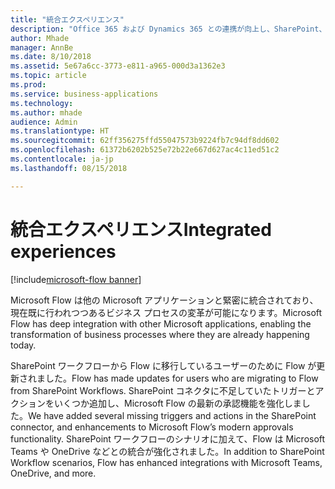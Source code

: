 ```yaml
---
title: "統合エクスペリエンス"
description: "Office 365 および Dynamics 365 との連携が向上し、SharePoint、チーム、Excel などに統合エクスペリエンスが提供されます。"
author: Mhade
manager: AnnBe
ms.date: 8/10/2018
ms.assetid: 5e67a6cc-3773-e811-a965-000d3a1362e3
ms.topic: article
ms.prod: 
ms.service: business-applications
ms.technology: 
ms.author: mhade
audience: Admin
ms.translationtype: HT
ms.sourcegitcommit: 62ff356275ffd55047573b9224fb7c94df8dd602
ms.openlocfilehash: 61372b6202b525e72b22e667d627ac4c11ed51c2
ms.contentlocale: ja-jp
ms.lasthandoff: 08/15/2018

---
```

# <a name="integrated-experiences"></a><span data-ttu-id="6cb26-103">統合エクスペリエンス</span><span class="sxs-lookup"><span data-stu-id="6cb26-103">Integrated experiences</span></span>

[!include[microsoft-flow banner](../includes/microsoft-flow.md)]




<span data-ttu-id="6cb26-104">Microsoft Flow は他の Microsoft アプリケーションと緊密に統合されており、現在既に行われつつあるビジネス プロセスの変革が可能になります。</span><span class="sxs-lookup"><span data-stu-id="6cb26-104">Microsoft Flow has deep integration with other Microsoft applications, enabling the transformation of business processes where they are already happening today.</span></span>

<span data-ttu-id="6cb26-105">SharePoint ワークフローから Flow に移行しているユーザーのために Flow が更新されました。</span><span class="sxs-lookup"><span data-stu-id="6cb26-105">Flow has made updates for users who are migrating to Flow from SharePoint Workflows.</span></span> <span data-ttu-id="6cb26-106">SharePoint コネクタに不足していたトリガーとアクションをいくつか追加し、Microsoft Flow の最新の承認機能を強化しました。</span><span class="sxs-lookup"><span data-stu-id="6cb26-106">We have added several missing triggers and actions in the SharePoint connector, and enhancements to Microsoft Flow’s modern approvals functionality.</span></span> <span data-ttu-id="6cb26-107">SharePoint ワークフローのシナリオに加えて、Flow は Microsoft Teams や OneDrive などとの統合が強化されました。</span><span class="sxs-lookup"><span data-stu-id="6cb26-107">In addition to SharePoint Workflow scenarios, Flow has enhanced integrations with Microsoft Teams, OneDrive, and more.</span></span>


